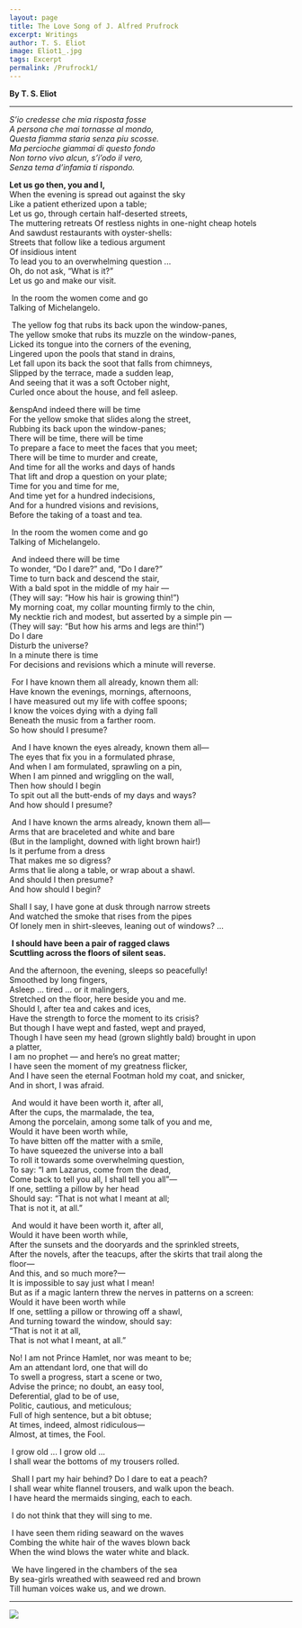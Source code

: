```yaml
---
layout: page
title: The Love Song of J. Alfred Prufrock
excerpt: Writings
author: T. S. Eliot
image: Eliot1_.jpg
tags: Excerpt
permalink: /Prufrock1/
---
```


**By T. S. Eliot**

****

*S’io credesse che mia risposta fosse   
A persona che mai tornasse al mondo,  
Questa fiamma staria senza piu scosse.  
Ma percioche giammai di questo fondo  
Non torno vivo alcun, s’i’odo il vero,  
Senza tema d’infamia ti rispondo.*  



**Let us go then, you and I,**    
When the evening is spread out against the sky  
Like a patient etherized upon a table;    
Let us go, through certain half-deserted streets,    
The muttering retreats 
Of restless nights in one-night cheap hotels    
And sawdust restaurants with oyster-shells:    
Streets that follow like a tedious argument    
Of insidious intent    
To lead you to an overwhelming question ...    
Oh, do not ask, “What is it?”    
Let us go and make our visit.

​        In the room the women come and go    
Talking of Michelangelo.

​        The yellow fog that rubs its back upon the window-panes,    
The yellow smoke that rubs its muzzle on the window-panes,    
Licked its tongue into the corners of the evening,    
Lingered upon the pools that stand in drains,    
Let fall upon its back the soot that falls from chimneys,    
Slipped by the terrace, made a sudden leap,    
And seeing that it was a soft October night,    
Curled once about the house, and fell asleep.    

&enspAnd indeed there will be time    
For the yellow smoke that slides along the street,    
Rubbing its back upon the window-panes;    
There will be time, there will be time    
To prepare a face to meet the faces that you meet;    
There will be time to murder and create,    
And time for all the works and days of hands    
That lift and drop a question on your plate;    
Time for you and time for me,    
And time yet for a hundred indecisions,    
And for a hundred visions and revisions,    
Before the taking of a toast and tea.

​        In the room the women come and go    
Talking of Michelangelo.    

​        And indeed there will be time    
To wonder, “Do I dare?” and, “Do I dare?”    
Time to turn back and descend the stair,    
With a bald spot in the middle of my hair —    
(They will say: “How his hair is growing thin!”)    
My morning coat, my collar mounting firmly to the chin,    
My necktie rich and modest, but asserted by a simple pin —    
(They will say: “But how his arms and legs are thin!”)    
Do I dare    
Disturb the universe?     
In a minute there is time     
For decisions and revisions which a minute will reverse.          

​        For I have known them all already, known them all:     
Have known the evenings, mornings, afternoons,     
I have measured out my life with coffee spoons;     
I know the voices dying with a dying fall     
Beneath the music from a farther room.     
So how should I presume?

​        And I have known the eyes already, known them all—     
The eyes that fix you in a formulated phrase,     
And when I am formulated, sprawling on a pin,     
When I am pinned and wriggling on the wall,     
Then how should I begin     
To spit out all the butt-ends of my days and ways?     
And how should I presume?

​        And I have known the arms already, known them all—     
Arms that are braceleted and white and bare     
(But in the lamplight, downed with light brown hair!)     
Is it perfume from a dress     
That makes me so digress?     
Arms that lie along a table, or wrap about a shawl.     
And should I then presume?     
And how should I begin?

Shall I say, I have gone at dusk through narrow streets     
And watched the smoke that rises from the pipes     
Of lonely men in shirt-sleeves, leaning out of windows? ...     

​        **I should have been a pair of ragged claws     
Scuttling across the floors of silent seas.**

And the afternoon, the evening, sleeps so peacefully!     
Smoothed by long fingers,     
Asleep ... tired ... or it malingers,     
Stretched on the floor, here beside you and me.     
Should I, after tea and cakes and ices,     
Have the strength to force the moment to its crisis?     
But though I have wept and fasted, wept and prayed,     
Though I have seen my head (grown slightly bald) brought in upon      
                a platter,     
I am no prophet — and here’s no great matter;     
I have seen the moment of my greatness flicker,     
And I have seen the eternal Footman hold my coat, and snicker,     
And in short, I was afraid.

​        And would it have been worth it, after all,     
After the cups, the marmalade, the tea,     
Among the porcelain, among some talk of you and me,     
Would it have been worth while,     
To have bitten off the matter with a smile,     
To have squeezed the universe into a ball     
To roll it towards some overwhelming question,     
To say: “I am Lazarus, come from the dead,     
Come back to tell you all, I shall tell you all”—     
If one, settling a pillow by her head     
​                Should say: “That is not what I meant at all;     
​                That is not it, at all.”

​        And would it have been worth it, after all,     
Would it have been worth while,     
After the sunsets and the dooryards and the sprinkled streets,     
After the novels, after the teacups, after the skirts that trail along the      
​                floor—     
And this, and so much more?—     
It is impossible to say just what I mean!     
But as if a magic lantern threw the nerves in patterns on a screen:     
Would it have been worth while     
If one, settling a pillow or throwing off a shawl,     
And turning toward the window, should say:     
​                 “That is not it at all,     
​                That is not what I meant, at all.”

No! I am not Prince Hamlet, nor was meant to be;     
Am an attendant lord, one that will do     
To swell a progress, start a scene or two,     
Advise the prince; no doubt, an easy tool,     
Deferential, glad to be of use,     
Politic, cautious, and meticulous;     
Full of high sentence, but a bit obtuse;     
At times, indeed, almost ridiculous—     
Almost, at times, the Fool.       

​        I grow old ... I grow old ...   
I shall wear the bottoms of my trousers rolled.

​        Shall I part my hair behind?  Do I dare to eat a peach?     
I shall wear white flannel trousers, and walk upon the beach.     
I have heard the mermaids singing, each to each.

​        I do not think that they will sing to me.     

​        I have seen them riding seaward on the waves     
Combing the white hair of the waves blown back     
When the wind blows the water white and black.     

​        We have lingered in the chambers of the sea     
By sea-girls wreathed with seaweed red and brown     
Till human voices wake us, and we drown.



****

![]({{site.baseurl}}/img/Eliot3.jpg)
